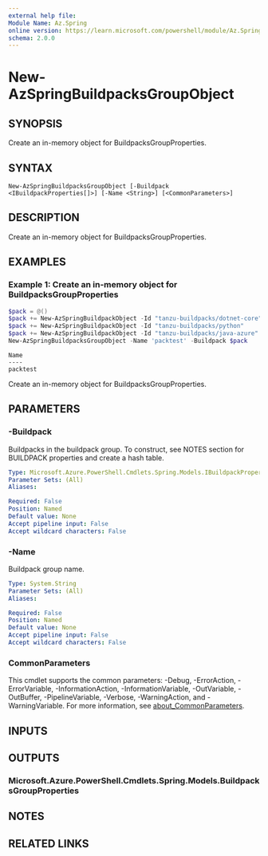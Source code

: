 ```yaml
---
external help file:
Module Name: Az.Spring
online version: https://learn.microsoft.com/powershell/module/Az.Spring/new-azspringbuildpacksgroupobject
schema: 2.0.0
---
```


# New-AzSpringBuildpacksGroupObject

## SYNOPSIS
Create an in-memory object for BuildpacksGroupProperties.

## SYNTAX

```
New-AzSpringBuildpacksGroupObject [-Buildpack <IBuildpackProperties[]>] [-Name <String>] [<CommonParameters>]
```

## DESCRIPTION
Create an in-memory object for BuildpacksGroupProperties.

## EXAMPLES

### Example 1: Create an in-memory object for BuildpacksGroupProperties
```powershell
$pack = @()
$pack += New-AzSpringBuildpackObject -Id "tanzu-buildpacks/dotnet-core"
$pack += New-AzSpringBuildpackObject -Id "tanzu-buildpacks/python"
$pack += New-AzSpringBuildpackObject -Id "tanzu-buildpacks/java-azure"
New-AzSpringBuildpacksGroupObject -Name 'packtest' -Buildpack $pack
```

```output
Name
----
packtest
```

Create an in-memory object for BuildpacksGroupProperties.

## PARAMETERS

### -Buildpack
Buildpacks in the buildpack group.
To construct, see NOTES section for BUILDPACK properties and create a hash table.

```yaml
Type: Microsoft.Azure.PowerShell.Cmdlets.Spring.Models.IBuildpackProperties[]
Parameter Sets: (All)
Aliases:

Required: False
Position: Named
Default value: None
Accept pipeline input: False
Accept wildcard characters: False
```

### -Name
Buildpack group name.

```yaml
Type: System.String
Parameter Sets: (All)
Aliases:

Required: False
Position: Named
Default value: None
Accept pipeline input: False
Accept wildcard characters: False
```

### CommonParameters
This cmdlet supports the common parameters: -Debug, -ErrorAction, -ErrorVariable, -InformationAction, -InformationVariable, -OutVariable, -OutBuffer, -PipelineVariable, -Verbose, -WarningAction, and -WarningVariable. For more information, see [about_CommonParameters](http://go.microsoft.com/fwlink/?LinkID=113216).

## INPUTS

## OUTPUTS

### Microsoft.Azure.PowerShell.Cmdlets.Spring.Models.BuildpacksGroupProperties

## NOTES

## RELATED LINKS


